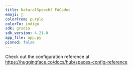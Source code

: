 ```yaml
---
title: NaturalSpeech3 FACodec
emoji: 🏃
colorFrom: purple
colorTo: indigo
sdk: gradio
sdk_version: 4.21.0
app_file: app.py
pinned: false
---
```


Check out the configuration reference at https://huggingface.co/docs/hub/spaces-config-reference
